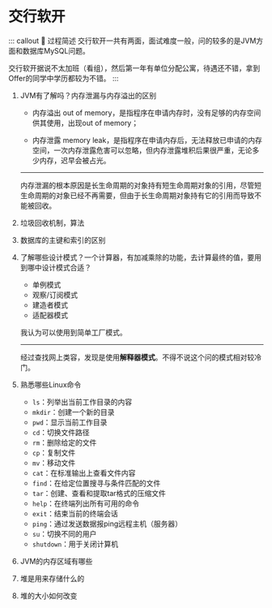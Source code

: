 # 交行软开

::: callout 🧧 过程简述
交行软开一共有两面，面试难度一般，问的较多的是JVM方面和数据库MySQL问题。

交行软开据说不太加班（看组），然后第一年有单位分配公寓，待遇还不错，拿到Offer的同学中学历都较为不错。
:::

1. JVM有了解吗？内存泄漏与内存溢出的区别

    * 内存溢出 out of memory，是指程序在申请内存时，没有足够的内存空间供其使用，出现out of memory；

    * 内存泄露 memory leak，是指程序在申请内存后，无法释放已申请的内存空间，一次内存泄露危害可以忽略，但内存泄露堆积后果很严重，无论多少内存，迟早会被占光。

    ---

    内存泄漏的根本原因是长生命周期的对象持有短生命周期对象的引用，尽管短生命周期的对象已经不再需要，但由于长生命周期对象持有它的引用而导致不能被回收。

2. 垃圾回收机制，算法
3. 数据库的主键和索引的区别
4. 了解哪些设计模式？一个计算器，有加减乘除的功能，去计算最终的值，要用到哪中设计模式合适？

    * 单例模式
    * 观察/订阅模式
    * 建造者模式
    * 适配器模式

    我认为可以使用到简单工厂模式。

    ---

    经过查找网上类容，发现是使用**解释器模式**。不得不说这个问的模式相对较冷门。

5. 熟悉哪些Linux命令

    * `ls`：列举出当前工作目录的内容
    * `mkdir`：创建一个新的目录
    * `pwd`：显示当前工作目录
    * `cd`：切换文件路径
    * `rm`：删除给定的文件
    * `cp`：复制文件
    * `mv`：移动文件
    * `cat`：在标准输出上查看文件内容
    * `find`：在给定位置搜寻与条件匹配的文件
    * `tar`：创建、查看和提取tar格式的压缩文件
    * `help`：在终端列出所有可用的命令
    * `exit`：结束当前的终端会话
    * `ping`：通过发送数据报ping远程主机（服务器）
    * `su`：切换不同的用户
    * `shutdown`：用于关闭计算机

6. JVM的内存区域有哪些
7. 堆是用来存储什么的
8. 堆的大小如何改变